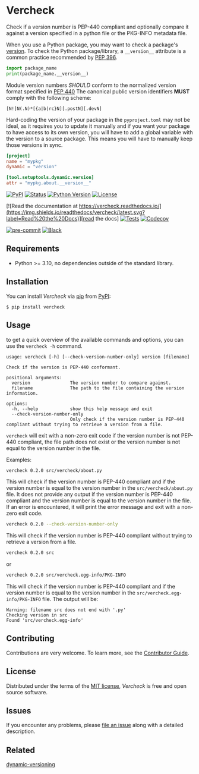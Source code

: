# Vercheck

Check if a version number is PEP-440 compliant and optionally compare it against a version specified in a python file or the PKG-INFO metadata file.

When you use a Python package, you may want to check a package's [version](https://packaging.python.org/en/latest/guides/writing-pyproject-toml/#version).
To check the Python package/library, a `__version__` attribute is a common practice recommended by [PEP 396](https://peps.python.org/pep-0396/).

```python
import package_name
print(package_name.__version__)
```

Module version numbers _SHOULD_ conform to the normalized version format specified in
[PEP 440](https://peps.python.org/pep-0440/)
The canonical public version identifiers __MUST__ comply with the following scheme:

```
[N!]N(.N)*[{a|b|rc}N][.postN][.devN]
```

Hard-coding the version of your package in the `pyproject.toml` may not be ideal, as it requires you to update it manually and if you want your package to have access to its own version, you will have to add a global variable with the version to a source package. This means you will have to manually keep those versions in sync.

```toml
[project]
name = "mypkg"
dynamic = "version"

[tool.setuptools.dynamic.version]
attr = "mypkg.about.__version__"
```


[![PyPI](https://img.shields.io/pypi/v/vercheck.svg)][pypi status]
[![Status](https://img.shields.io/pypi/status/vercheck.svg)][pypi status]
[![Python Version](https://img.shields.io/pypi/pyversions/vercheck)][pypi status]
[![License](https://img.shields.io/pypi/l/vercheck)][license]

[![Read the documentation at https://vercheck.readthedocs.io/](https://img.shields.io/readthedocs/vercheck/latest.svg?label=Read%20the%20Docs)][read the docs]
[![Tests](https://github.com/cleder/vercheck/workflows/Tests/badge.svg)][tests]
[![Codecov](https://codecov.io/gh/cleder/vercheck/branch/main/graph/badge.svg)][codecov]

[![pre-commit](https://img.shields.io/badge/pre--commit-enabled-brightgreen?logo=pre-commit&logoColor=white)][pre-commit]
[![Black](https://img.shields.io/badge/code%20style-black-000000.svg)][black]

[pypi status]: https://pypi.org/project/vercheck/
[read the docs]: https://vercheck.readthedocs.io/
[tests]: https://github.com/cleder/vercheck/actions?workflow=Tests
[codecov]: https://app.codecov.io/gh/cleder/vercheck
[pre-commit]: https://github.com/pre-commit/pre-commit
[black]: https://github.com/psf/black

## Requirements

- Python >= 3.10, no dependencies outside of the standard library.

## Installation

You can install _Vercheck_ via [pip] from [PyPI]:

```console
$ pip install vercheck
```

## Usage

to get a quick overview of the available commands and options, you can use the `vercheck -h` command.

```console
usage: vercheck [-h] [--check-version-number-only] version [filename]

Check if the version is PEP-440 conformant.

positional arguments:
  version               The version number to compare against.
  filename              The path to the file containing the version information.

options:
  -h, --help            show this help message and exit
  --check-version-number-only
                        Only check if the version number is PEP-440 compliant without trying to retrieve a version from a file.
```

`vercheck` will exit with a non-zero exit code if the version number is not PEP-440 compliant, the file path does not exist or the version number is not equal to the version number in the file.

Examples:
```bash
vercheck 0.2.0 src/vercheck/about.py
```

This will check if the version number is PEP-440 compliant and if the version number is equal to the version number in the `src/vercheck/about.py` file.
It does not provide any output if the version number is PEP-440 compliant and the version number is equal to the version number in the file. If an error is encountered, it will print the error message and exit with a non-zero exit code.

```bash
vercheck 0.2.0 --check-version-number-only
```

This will check if the version number is PEP-440 compliant without trying to retrieve a version from a file.

```bash
vercheck 0.2.0 src
```

or

```bash
vercheck 0.2.0 src/vercheck.egg-info/PKG-INFO
```

This will check if the version number is PEP-440 compliant and if the version number is equal to the version number in the `src/vercheck.egg-info/PKG-INFO` file.
The output will be:

```console
Warning: filename src does not end with '.py'
Checking version in src
Found 'src/vercheck.egg-info'
```

## Contributing

Contributions are very welcome.
To learn more, see the [Contributor Guide].

## License

Distributed under the terms of the [MIT license][license],
_Vercheck_ is free and open source software.

## Issues

If you encounter any problems,
please [file an issue] along with a detailed description.

## Related

[dynamic-versioning](https://pypi.org/project/dynamic-versioning/)

[pypi]: https://pypi.org/
[file an issue]: https://github.com/cleder/vercheck/issues
[pip]: https://pip.pypa.io/

<!-- github-only -->

[license]: https://github.com/cleder/vercheck/blob/main/LICENSE
[contributor guide]: https://github.com/cleder/vercheck/blob/main/CONTRIBUTING.md
